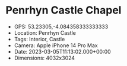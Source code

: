# Penrhyn Castle Chapel

- GPS: 53.23305,-4.084358333333333
- Location: Penrhyn Castle
- Tags: Interior, Castle
- Camera: Apple iPhone 14 Pro Max
- Date: 2023-03-05T11:13:02.000+00:00
- Dimensions: 4032x3024
